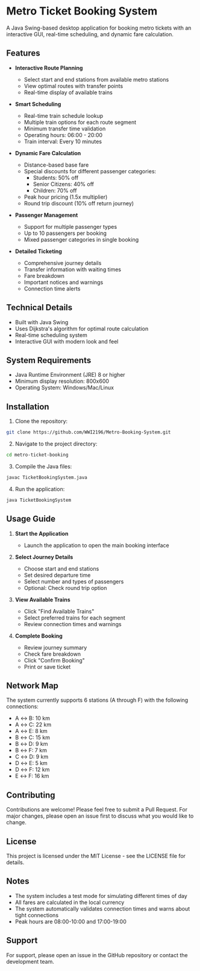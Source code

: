 # Metro Ticket Booking System

A Java Swing-based desktop application for booking metro tickets with an interactive GUI, real-time scheduling, and dynamic fare calculation.

## Features

- **Interactive Route Planning**
  - Select start and end stations from available metro stations
  - View optimal routes with transfer points
  - Real-time display of available trains

- **Smart Scheduling**
  - Real-time train schedule lookup
  - Multiple train options for each route segment
  - Minimum transfer time validation
  - Operating hours: 06:00 - 20:00
  - Train interval: Every 10 minutes

- **Dynamic Fare Calculation**
  - Distance-based base fare
  - Special discounts for different passenger categories:
    - Students: 50% off
    - Senior Citizens: 40% off
    - Children: 70% off
  - Peak hour pricing (1.5x multiplier)
  - Round trip discount (10% off return journey)

- **Passenger Management**
  - Support for multiple passenger types
  - Up to 10 passengers per booking
  - Mixed passenger categories in single booking

- **Detailed Ticketing**
  - Comprehensive journey details
  - Transfer information with waiting times
  - Fare breakdown
  - Important notices and warnings
  - Connection time alerts

## Technical Details

- Built with Java Swing
- Uses Dijkstra's algorithm for optimal route calculation
- Real-time scheduling system
- Interactive GUI with modern look and feel

## System Requirements

- Java Runtime Environment (JRE) 8 or higher
- Minimum display resolution: 800x600
- Operating System: Windows/Mac/Linux

## Installation

1. Clone the repository:
```bash
git clone https://github.com/WWI2196/Metro-Booking-System.git
```

2. Navigate to the project directory:
```bash
cd metro-ticket-booking
```

3. Compile the Java files:
```bash
javac TicketBookingSystem.java
```

4. Run the application:
```bash
java TicketBookingSystem
```

## Usage Guide

1. **Start the Application**
   - Launch the application to open the main booking interface

2. **Select Journey Details**
   - Choose start and end stations
   - Set desired departure time
   - Select number and types of passengers
   - Optional: Check round trip option

3. **View Available Trains**
   - Click "Find Available Trains"
   - Select preferred trains for each segment
   - Review connection times and warnings

4. **Complete Booking**
   - Review journey summary
   - Check fare breakdown
   - Click "Confirm Booking"
   - Print or save ticket

## Network Map

The system currently supports 6 stations (A through F) with the following connections:

- A ↔ B: 10 km
- A ↔ C: 22 km
- A ↔ E: 8 km
- B ↔ C: 15 km
- B ↔ D: 9 km
- B ↔ F: 7 km
- C ↔ D: 9 km
- D ↔ E: 5 km
- D ↔ F: 12 km
- E ↔ F: 16 km

## Contributing

Contributions are welcome! Please feel free to submit a Pull Request. For major changes, please open an issue first to discuss what you would like to change.

## License

This project is licensed under the MIT License - see the LICENSE file for details.

## Notes

- The system includes a test mode for simulating different times of day
- All fares are calculated in the local currency
- The system automatically validates connection times and warns about tight connections
- Peak hours are 08:00-10:00 and 17:00-19:00

## Support

For support, please open an issue in the GitHub repository or contact the development team.
